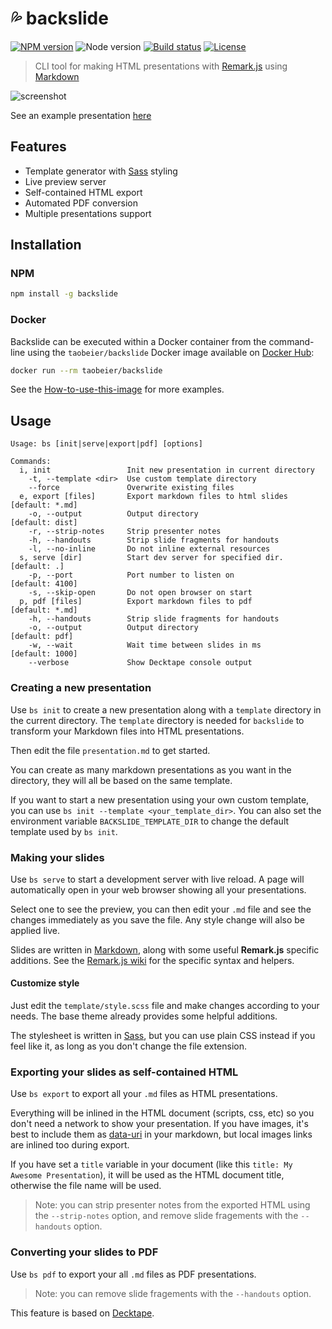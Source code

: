 # :sweat_drops: backslide

[![NPM version](https://img.shields.io/npm/v/backslide.svg)](https://www.npmjs.com/package/backslide)
![Node version](https://img.shields.io/node/v/backslide.svg)
[![Build status](https://img.shields.io/travis/sinedied/backslide/master.svg)](https://travis-ci.org/sinedied/backslide)
[![License](https://img.shields.io/badge/license-MIT-blue.svg)](LICENSE)

> CLI tool for making HTML presentations with [Remark.js](https://github.com/gnab/remark) using [Markdown](https://github.com/adam-p/markdown-here/wiki/Markdown-Cheatsheet)

![screenshot](https://cloud.githubusercontent.com/assets/593151/24945508/df6e3b50-1f5f-11e7-895c-89e89d89fa5a.jpg)

See an example presentation [here](https://sinedied.github.io/backslide)

## Features

- Template generator with [Sass](http://sass-lang.com) styling
- Live preview server
- Self-contained HTML export
- Automated PDF conversion
- Multiple presentations support

## Installation

### NPM

```sh
npm install -g backslide
```

### Docker

Backslide can be executed within a Docker container from the command-line using the `taobeier/backslide` Docker image available on [Docker Hub](https://hub.docker.com/r/taobeier/backslide/):

```sh
docker run --rm taobeier/backslide
```

See the [How-to-use-this-image](https://github.com/tao12345666333/backslide#how-to-use-this-image) for more examples.

## Usage

```
Usage: bs [init|serve|export|pdf] [options]

Commands:
  i, init                 Init new presentation in current directory
    -t, --template <dir>  Use custom template directory
    --force               Overwrite existing files                 
  e, export [files]       Export markdown files to html slides [default: *.md]
    -o, --output          Output directory                     [default: dist]
    -r, --strip-notes     Strip presenter notes                     
    -h, --handouts        Strip slide fragments for handouts
    -l, --no-inline       Do not inline external resources          
  s, serve [dir]          Start dev server for specified dir.  [default: .]
    -p, --port            Port number to listen on             [default: 4100]
    -s, --skip-open       Do not open browser on start              
  p, pdf [files]          Export markdown files to pdf         [default: *.md]
    -h, --handouts        Strip slide fragments for handouts
    -o, --output          Output directory                     [default: pdf]
    -w, --wait            Wait time between slides in ms       [default: 1000]
    --verbose             Show Decktape console output
```

### Creating a new presentation

Use `bs init` to create a new presentation along with a `template` directory in the current directory. The `template` directory is needed for `backslide` to transform your Markdown files into HTML presentations.

Then edit the file `presentation.md` to get started.

You can create as many markdown presentations as you want in the directory, they will all be based on the same template.

If you want to start a new presentation using your own custom template, you can use `bs init --template <your_template_dir>`.
You can also set the environment variable `BACKSLIDE_TEMPLATE_DIR` to change the default template used by `bs init`.

### Making your slides

Use `bs serve` to start a development server with live reload.
A page will automatically open in your web browser showing all your presentations.

Select one to see the preview, you can then edit your `.md` file and see the changes immediately as you save the file. Any style change will also be applied live.

Slides are written in [Markdown](https://github.com/adam-p/markdown-here/wiki/Markdown-Cheatsheet), along with some useful **Remark.js** specific additions.
See the [Remark.js wiki](https://github.com/gnab/remark/wiki) for the specific syntax and helpers.

#### Customize style

Just edit the `template/style.scss` file and make changes according to your needs.
The base theme already provides some helpful additions.

The stylesheet is written in [Sass](http://sass-lang.com), but you can use plain CSS instead if you feel like it, as long as you don't change the file extension.

### Exporting your slides as self-contained HTML

Use `bs export` to export all your `.md` files as HTML presentations.

Everything will be inlined in the HTML document (scripts, css, etc) so you don't need a network to show your presentation.
If you have images, it's best to include them as [data-uri](https://css-tricks.com/data-uris/) in your markdown, but local images links are inlined too during export.

If you have set a `title` variable in your document (like this `title: My Awesome Presentation`), it will be used as the HTML document title, otherwise the file name will be used.

> Note: you can strip presenter notes from the exported HTML using the `--strip-notes` option, and remove slide fragements with the `--handouts` option.

### Converting your slides to PDF

Use `bs pdf` to export your all `.md` files as PDF presentations.

> Note: you can remove slide fragements with the `--handouts` option.

This feature is based on [Decktape](https://github.com/astefanutti/decktape/).
